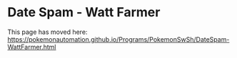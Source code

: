 # Date Spam - Watt Farmer

This page has moved here: https://pokemonautomation.github.io/Programs/PokemonSwSh/DateSpam-WattFarmer.html

